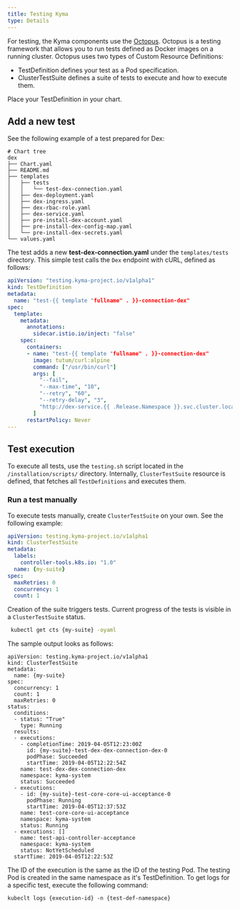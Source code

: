 ```yaml
---
title: Testing Kyma
type: Details
---
```


For testing, the Kyma components use the [Octopus](http://github.com/kyma-incubator/octopus). 
Octopus is a testing framework that allows you to run tests defined as Docker images on a running cluster.
Octopus uses two types of Custom Resource Definitions:
- TestDefinition defines your test as a Pod specification.
- ClusterTestSuite defines a suite of tests to execute and how to execute them.

Place your TestDefinition in your chart.

## Add a new test

See the following example of a test prepared for Dex:

```
# Chart tree
dex
├── Chart.yaml
├── README.md
├── templates
│   ├── tests
│   │   └── test-dex-connection.yaml
│   ├── dex-deployment.yaml
│   ├── dex-ingress.yaml
│   ├── dex-rbac-role.yaml
│   ├── dex-service.yaml
│   ├── pre-install-dex-account.yaml
│   ├── pre-install-dex-config-map.yaml
│   └── pre-install-dex-secrets.yaml
└── values.yaml
```

The test adds a new **test-dex-connection.yaml** under the `templates/tests` directory.
This simple test calls the `Dex` endpoint with cURL, defined as follows:

```yaml
apiVersion: "testing.kyma-project.io/v1alpha1"
kind: TestDefinition
metadata:
  name: "test-{{ template "fullname" . }}-connection-dex"
spec:
  template:
    metadata:
      annotations:
        sidecar.istio.io/inject: "false"
    spec:
      containers:
      - name: "test-{{ template "fullname" . }}-connection-dex"
        image: tutum/curl:alpine
        command: ["/usr/bin/curl"]
        args: [
          "--fail",
          "--max-time", "10",
          "--retry", "60",
          "--retry-delay", "3",
          "http://dex-service.{{ .Release.Namespace }}.svc.cluster.local:5556/.well-known/openid-configuration"
        ]
      restartPolicy: Never
---

```

## Test execution
To execute all tests, use the `testing.sh` script located in the `/installation/scripts/` directory. 
Internally, `ClusterTestSuite` resource is defined, that fetches all `TestDefinitions` and executes them.


### Run a test manually
To execute tests manually, create `ClusterTestSuite` on your own. See the following example:

```yaml
apiVersion: testing.kyma-project.io/v1alpha1
kind: ClusterTestSuite
metadata:
  labels:
    controller-tools.k8s.io: "1.0"
  name: {my-suite}
spec:
  maxRetries: 0
  concurrency: 1
  count: 1
```

Creation of the suite triggers tests. Current progress of the tests is visible in a `ClusterTestSuite` status.
```bash
 kubectl get cts {my-suite} -oyaml
 ```
 
The sample output looks as follows:
```
apiVersion: testing.kyma-project.io/v1alpha1
kind: ClusterTestSuite
metadata:
  name: {my-suite}
spec:
  concurrency: 1
  count: 1
  maxRetries: 0
status:
  conditions:
  - status: "True"
    type: Running
  results:
  - executions:
    - completionTime: 2019-04-05T12:23:00Z
      id: {my-suite}-test-dex-dex-connection-dex-0
      podPhase: Succeeded
      startTime: 2019-04-05T12:22:54Z
    name: test-dex-dex-connection-dex
    namespace: kyma-system
    status: Succeeded
  - executions:
    - id: {my-suite}-test-core-core-ui-acceptance-0
      podPhase: Running
      startTime: 2019-04-05T12:37:53Z
    name: test-core-core-ui-acceptance
    namespace: kyma-system
    status: Running
  - executions: []
    name: test-api-controller-acceptance
    namespace: kyma-system
    status: NotYetScheduled
  startTime: 2019-04-05T12:22:53Z
```

The ID of the execution is the same as the ID of the testing Pod. The testing Pod is created in the same namespace as it's TestDefinition. To get logs for a specific test, execute the following command:
```
kubeclt logs {execution-id} -n {test-def-namespace}
```